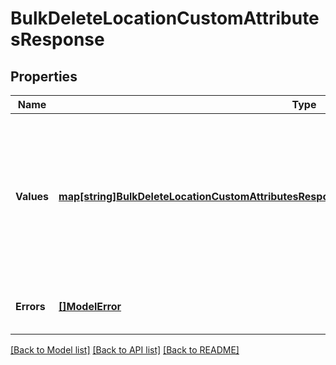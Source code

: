 # BulkDeleteLocationCustomAttributesResponse

## Properties
Name | Type | Description | Notes
------------ | ------------- | ------------- | -------------
**Values** | [**map[string]BulkDeleteLocationCustomAttributesResponseLocationCustomAttributeDeleteResponse**](BulkDeleteLocationCustomAttributesResponseLocationCustomAttributeDeleteResponse.md) | A map of responses that correspond to individual delete requests. Each response has the same key as the corresponding request. | [default to null]
**Errors** | [**[]ModelError**](Error.md) | Any errors that occurred during the request. | [optional] [default to null]

[[Back to Model list]](../README.md#documentation-for-models) [[Back to API list]](../README.md#documentation-for-api-endpoints) [[Back to README]](../README.md)

